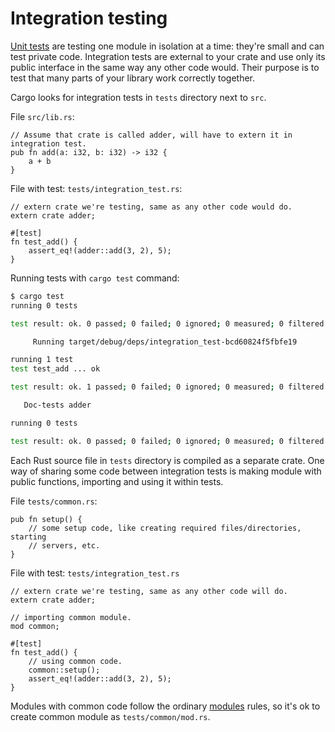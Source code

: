 # Integration testing

[Unit tests][unit] are testing one module in isolation at a time: they're small
and can test private code. Integration tests are external to your crate and use
only its public interface in the same way any other code would. Their purpose is
to test that many parts of your library work correctly together.

Cargo looks for integration tests in `tests` directory next to `src`.

File `src/lib.rs`:

```rust,ignore
// Assume that crate is called adder, will have to extern it in integration test.
pub fn add(a: i32, b: i32) -> i32 {
    a + b
}
```

File with test: `tests/integration_test.rs`:

```rust,ignore
// extern crate we're testing, same as any other code would do.
extern crate adder;

#[test]
fn test_add() {
    assert_eq!(adder::add(3, 2), 5);
}
```

Running tests with `cargo test` command:

```bash
$ cargo test
running 0 tests

test result: ok. 0 passed; 0 failed; 0 ignored; 0 measured; 0 filtered out

     Running target/debug/deps/integration_test-bcd60824f5fbfe19

running 1 test
test test_add ... ok

test result: ok. 1 passed; 0 failed; 0 ignored; 0 measured; 0 filtered out

   Doc-tests adder

running 0 tests

test result: ok. 0 passed; 0 failed; 0 ignored; 0 measured; 0 filtered out
```

Each Rust source file in `tests` directory is compiled as a separate crate. One
way of sharing some code between integration tests is making module with public
functions, importing and using it within tests.

File `tests/common.rs`:

```rust,ignore
pub fn setup() {
    // some setup code, like creating required files/directories, starting
    // servers, etc.
}
```

File with test: `tests/integration_test.rs`

```rust,ignore
// extern crate we're testing, same as any other code will do.
extern crate adder;

// importing common module.
mod common;

#[test]
fn test_add() {
    // using common code.
    common::setup();
    assert_eq!(adder::add(3, 2), 5);
}
```

Modules with common code follow the ordinary [modules][mod] rules, so it's ok to
create common module as `tests/common/mod.rs`.

[unit]: unit_testing.md
[mod]: ../mod.md
